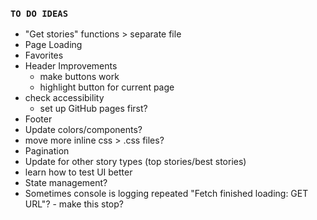 ### `TO DO IDEAS`

- "Get stories" functions > separate file
- Page Loading
- Favorites
- Header Improvements
    - make buttons work
    - highlight button for current page
- check accessibility
    - set up GitHub pages first?
- Footer
- Update colors/components?
- move more inline css > .css files?
- Pagination 
- Update for other story types (top stories/best stories)
- learn how to test UI better
- State management?
- Sometimes console is logging repeated "Fetch finished loading: GET URL"? - make this stop?